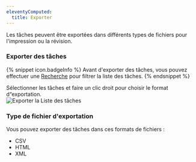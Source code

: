 ```yaml
---
eleventyComputed:
  title: Exporter
---
```

Les tâches peuvent être exportées dans différents types de fichiers pour l'impression ou la révision. 

### Exporter des tâches 

{% snippet icon.badgeInfo %} 
Avant d'exporter des tâches, vous pouvez effectuer une [Recherche](/fr/rdm/mac/commands/view/task-list/search/) pour filtrer la liste des tâches. 
{% endsnippet %}
 
Sélectionner les tâches et faire un clic droit pour choisir le format d“exportation.  
![Exporter la Liste des tâches](https://webdevolutions.azureedge.net/docs/fr/rdm/mac/clip4084.png)

### Type de fichier d'exportation 

Vous pouvez exporter des tâches dans ces formats de fichiers :  

* CSV 
* HTML 
* XML 
